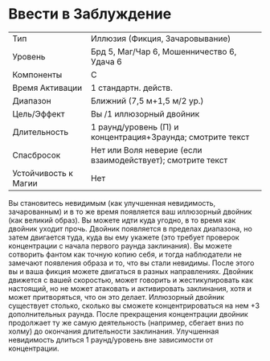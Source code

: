 
# Ввести в Заблуждение

| | |
|---|---|
|Тип|Иллюзия (Фикция, Зачаровывание)|
|Уровень| Брд 5, Маг/Чар 6, Мошенничество 6, Удача 6|
|Компоненты| С|
|Время Активации| 1 стандартн. действ.|
|Диапазон| Ближний (7,5 м+1,5 м/2 ур.)|
|Цель/Эффект| Вы /1 иллюзорный двойник|
|Длительность| 1 раунд/уровень (П) и концентрация+3раунда; смотрите текст|
|Спасбросок| Нет или Воля неверие (если взаимодействует); смотрите текст|
|Устойчивость к Магии| Нет|

Вы становитесь невидимым (как улучшенная невидимость, зачарованным) и в то же время появляется ваш иллюзорный двойник (как великий образ). Вы можете идти куда угодно, в то время как двойник уходит прочь. Двойник появляется в пределах диапазона, но затем двигается туда, куда вы ему укажете (это требует проверок концентрации с начала первого раунда заклинания). Вы можете сотворить фантом как точную копию себя, и тогда наблюдатели не замечают появления образа и то, что вы стали невидимы. После этого вы и ваша фикция можете двигаться в разных направлениях. Двойник движется с вашей скоростью, может говорить и жестикулировать как настоящий, но не может атаковать и активировать заклинания, хотя и может притворяться, что он это делает. Иллюзорный двойник существует столько, сколько вы сможете концентрироваться на нем +3 дополнительных раунда. После прекращения концентрации двойник продолжает ту же самую деятельность (например, сбегает вниз по холму) до окончания длительности заклинания. Улучшенная невидимость длиться 1 раунд/уровень вне зависимости от концентрации.
